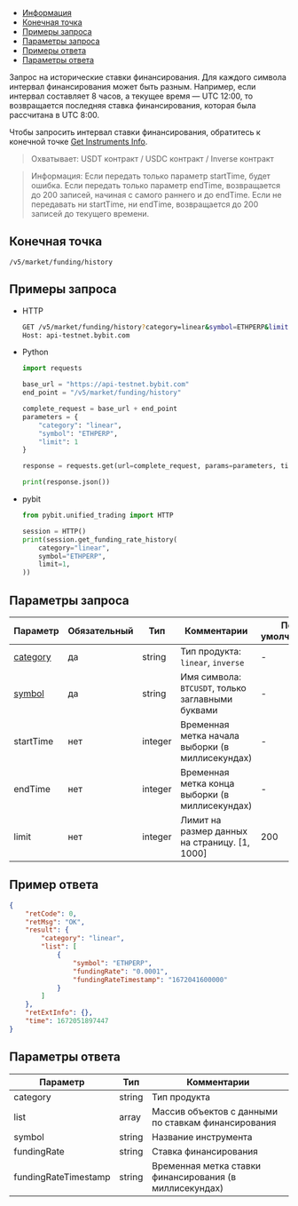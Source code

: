 - [Информация](#информация)
- [Конечная точка](#конечная-точка)
- [Примеры запроса](#примеры-запроса)
- [Параметры запроса](#параметры-запроса)
- [Примеры ответа](#примеры-ответа)
- [Параметры ответа](#параметры-ответа)

<a id="информация"></a>

Запрос на исторические ставки финансирования. Для каждого символа интервал финансирования может быть разным.
Например, если интервал составляет 8 часов, а текущее время — UTC 12:00, то возвращается последняя ставка
финансирования, которая была рассчитана в UTC 8:00.

Чтобы запросить интервал ставки финансирования, обратитесь к конечной точке [Get Instruments Info](<Получить информацию об инструментах.md>).

>Охватывает:
>USDT контракт / USDC контракт / Inverse контракт
<!-- -->
>Информация:
>Если передать только параметр startTime, будет ошибка.
>Если передать только параметр endTime, возвращается до 200 записей, начиная с самого раннего и до endTime.
>Если не передавать ни startTime, ни endTime, возвращается до 200 записей до текущего времени.

<a id="конечная-точка"></a>

## Конечная точка

`/v5/market/funding/history`

<a id="примеры-запроса"></a>

## Примеры запроса

- HTTP

  ```bash
  GET /v5/market/funding/history?category=linear&symbol=ETHPERP&limit=1 HTTP/1.1
  Host: api-testnet.bybit.com
  ```

- Python

  ```python
  import requests

  base_url = "https://api-testnet.bybit.com"
  end_point = "/v5/market/funding/history"

  complete_request = base_url + end_point
  parameters = {
      "category": "linear",
      "symbol": "ETHPERP",
      "limit": 1
  }
  
  response = requests.get(url=complete_request, params=parameters, timeout=10)

  print(response.json())
  ```

- pybit

  ```python
  from pybit.unified_trading import HTTP
  
  session = HTTP()
  print(session.get_funding_rate_history(
      category="linear",
      symbol="ETHPERP",
      limit=1,
  ))
  ```

<a id="параметры-запроса"></a>

## Параметры запроса

|Параметр                  	                                            |Обязательный  |Тип   	  |Комментарии                                          |По умолчанию|
|-----------------------------------------------------------------------|--------------|----------|-----------------------------------------------------|------------|
|[category](<../99.Определения значений в запросах и ответах.md#category>)	|да            |string    |Тип продукта: `linear`, `inverse`                    |-           |
|[symbol](<../99.Определения значений в запросах и ответах.md#symbol>)	    |да            |string    |Имя символа: `BTCUSDT`, только заглавными буквами    |-           |
|startTime	           	            	          	                    |нет           |integer   |Временная метка начала выборки (в миллисекундах)     |-           |
|endTime                        	            	                    |нет      	   |integer   |Временная метка конца выборки (в миллисекундах)      |-           |
|limit	            	            	            	                |нет      	   |integer   |Лимит на размер данных на страницу. [1, 1000]        |200         |

<a id="примеры-ответа"></a>

## Пример ответа

```json
{
    "retCode": 0,
    "retMsg": "OK",
    "result": {
        "category": "linear",
        "list": [
            {
                "symbol": "ETHPERP",
                "fundingRate": "0.0001",
                "fundingRateTimestamp": "1672041600000"
            }
        ]
    },
    "retExtInfo": {},
    "time": 1672051897447
}
```

<a id="параметры-ответа"></a>

## Параметры ответа

|Параметр              |Тип       |Комментарии                                              |
|----------------------|----------|---------------------------------------------------------|
|category              |string    |Тип продукта                                             |
|list                  |array     |Массив объектов с данными по ставкам финансирования      |
|symbol                |string    |Название инструмента                                     |
|fundingRate           |string    |Ставка финансирования                                    |
|fundingRateTimestamp  |string    |Временная метка ставки финансирования (в миллисекундах)  |
